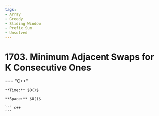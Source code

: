 ```yaml
---
tags:
- Array
- Greedy
- Sliding Window
- Prefix Sum
- Unsolved
---
```



# 1703. Minimum Adjacent Swaps for K Consecutive Ones

=== "C++"

    **Time:** $O()$

    **Space:** $O()$

    ``` c++
    ```